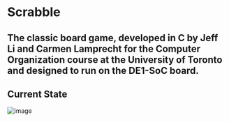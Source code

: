 # Scrabble
## The classic board game, developed in C by Jeff Li and Carmen Lamprecht for the Computer Organization course at the University of Toronto and designed to run on the DE1-SoC board.

## Current State
![image](https://user-images.githubusercontent.com/61927002/117196389-42f7bc00-ad9b-11eb-8be7-4a65d64fcc0b.png)

